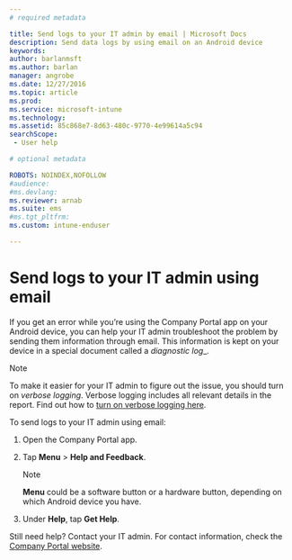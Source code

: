 ```yaml
---
# required metadata

title: Send logs to your IT admin by email | Microsoft Docs
description: Send data logs by using email on an Android device
keywords:
author: barlanmsftms.author: barlan
manager: angrobe
ms.date: 12/27/2016
ms.topic: article
ms.prod:
ms.service: microsoft-intune
ms.technology:
ms.assetid: 85c868e7-8d63-480c-9770-4e99614a5c94searchScope: - User help

# optional metadata

ROBOTS: NOINDEX,NOFOLLOW
#audience:
#ms.devlang:
ms.reviewer: arnab
ms.suite: ems
#ms.tgt_pltfrm:
ms.custom: intune-enduser

---
```



# Send logs to your IT admin using email

If you get an error while you’re using the Company Portal app on your Android device, you can help your IT admin troubleshoot the problem by sending them information through email. This information is kept on your device in a special document called a _diagnostic log__.

> [!Note]
> To make it easier for your IT admin to figure out the issue, you should turn on _verbose logging_. Verbose logging includes all relevant details in the report. Find out how to [turn on verbose logging here](use-verbose-logging-to-help-your-it-administrator-fix-device-issues-android.md).

To send logs to your IT admin using email:

1.  Open the Company Portal app.

2.  Tap **Menu** >  **Help and Feedback**.

	> [!NOTE]
	> **Menu** could be a software button or a hardware button, depending on which Android device you have.

3.  Under **Help**, tap **Get Help**.

Still need help? Contact your IT admin. For contact information, check the [Company Portal website](http://portal.manage.microsoft.com).
